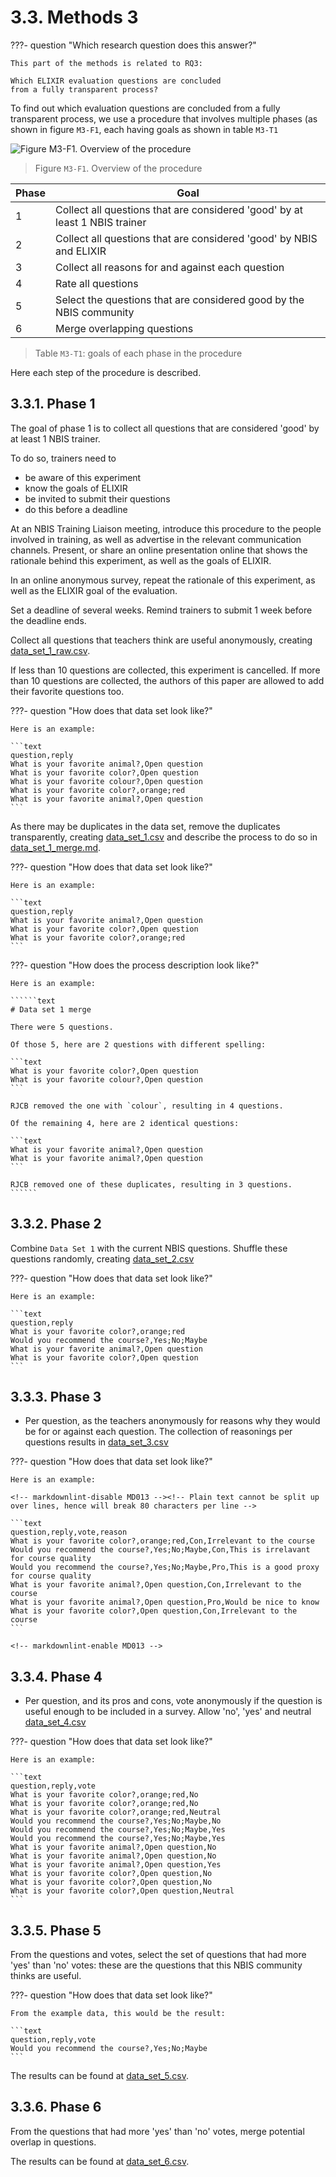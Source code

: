 # 3.3. Methods 3

???- question "Which research question does this answer?"

    This part of the methods is related to RQ3:

    Which ELIXIR evaluation questions are concluded
    from a fully transparent process?

To find out which evaluation questions are concluded
from a fully transparent process,
we use a procedure that involves multiple phases (as shown
in figure `M3-F1`, each having goals as shown
in table `M3-T1`

![Figure `M3-F1`. Overview of the procedure](methods_3_figure_1_wide.png)

> Figure `M3-F1`. Overview of the procedure

Phase|Goal
-----|----------------------------------------------------------------------
1    |Collect all questions that are considered 'good' by at least 1 NBIS trainer
2    |Collect all questions that are considered 'good' by NBIS and ELIXIR
3    |Collect all reasons for and against each question
4    |Rate all questions
5    |Select the questions that are considered good by the NBIS community
6    |Merge overlapping questions

> Table `M3-T1`: goals of each phase in the procedure

Here each step of the procedure is described.

## 3.3.1. Phase 1

The goal of phase 1 is to collect all questions that are considered
'good' by at least 1 NBIS trainer.

To do so, trainers need to

- be aware of this experiment
- know the goals of ELIXIR
- be invited to submit their questions
- do this before a deadline

At an NBIS Training Liaison meeting, introduce this procedure to the people
involved in training, as well as advertise in the relevant communication
channels. Present, or share an online presentation online that shows the
rationale behind this experiment, as well as the goals of ELIXIR.

In an online anonymous survey, repeat the rationale of this experiment,
as well as the ELIXIR goal of the evaluation.

Set a deadline of several weeks. Remind trainers to submit 1 week before
the deadline ends.

Collect all questions that teachers think are useful anonymously,
creating [data_set_1_raw.csv](data_set_1_raw.csv).

If less than 10 questions are collected, this experiment is cancelled.
If more than 10 questions are collected, the authors of this paper
are allowed to add their favorite questions too.

???- question "How does that data set look like?"

    Here is an example:

    ```text
    question,reply
    What is your favorite animal?,Open question
    What is your favorite color?,Open question
    What is your favorite colour?,Open question
    What is your favorite color?,orange;red
    What is your favorite animal?,Open question
    ```

As there may be duplicates in the data set,
remove the duplicates transparently,
creating [data_set_1.csv](data_set_1.csv)
and describe the process to do so in [data_set_1_merge.md](data_set_1_merge.md).

???- question "How does that data set look like?"

    Here is an example:

    ```text
    question,reply
    What is your favorite animal?,Open question
    What is your favorite color?,Open question
    What is your favorite color?,orange;red
    ```

???- question "How does the process description look like?"

    Here is an example:

    ``````text
    # Data set 1 merge

    There were 5 questions.

    Of those 5, here are 2 questions with different spelling:

    ```text
    What is your favorite color?,Open question
    What is your favorite colour?,Open question
    ```

    RJCB removed the one with `colour`, resulting in 4 questions.

    Of the remaining 4, here are 2 identical questions:

    ```text
    What is your favorite animal?,Open question
    What is your favorite animal?,Open question
    ```

    RJCB removed one of these duplicates, resulting in 3 questions.
    ``````

## 3.3.2. Phase 2

Combine `Data Set 1` with the current NBIS questions.
Shuffle these questions
randomly,
creating [data_set_2.csv](data_set_2.csv)

???- question "How does that data set look like?"

    Here is an example:

    ```text
    question,reply
    What is your favorite color?,orange;red
    Would you recommend the course?,Yes;No;Maybe
    What is your favorite animal?,Open question
    What is your favorite color?,Open question
    ```

## 3.3.3. Phase 3

- Per question, as the teachers anonymously for reasons why
  they would be for or against each question.
  The collection of reasonings per questions results in
  [data_set_3.csv](data_set_3.csv)

???- question "How does that data set look like?"

    Here is an example:

    <!-- markdownlint-disable MD013 --><!-- Plain text cannot be split up over lines, hence will break 80 characters per line -->

    ```text
    question,reply,vote,reason
    What is your favorite color?,orange;red,Con,Irrelevant to the course
    Would you recommend the course?,Yes;No;Maybe,Con,This is irrelavant for course quality
    Would you recommend the course?,Yes;No;Maybe,Pro,This is a good proxy for course quality
    What is your favorite animal?,Open question,Con,Irrelevant to the course
    What is your favorite animal?,Open question,Pro,Would be nice to know
    What is your favorite color?,Open question,Con,Irrelevant to the course
    ```

    <!-- markdownlint-enable MD013 -->

## 3.3.4. Phase 4

- Per question, and its pros and cons, vote anonymously if the question
  is useful enough to be included in a survey. Allow 'no', 'yes' and neutral
  [data_set_4.csv](data_set_4.csv)

???- question "How does that data set look like?"

    Here is an example:

    ```text
    question,reply,vote
    What is your favorite color?,orange;red,No
    What is your favorite color?,orange;red,No
    What is your favorite color?,orange;red,Neutral
    Would you recommend the course?,Yes;No;Maybe,No
    Would you recommend the course?,Yes;No;Maybe,Yes
    Would you recommend the course?,Yes;No;Maybe,Yes
    What is your favorite animal?,Open question,No
    What is your favorite animal?,Open question,No
    What is your favorite animal?,Open question,Yes
    What is your favorite color?,Open question,No
    What is your favorite color?,Open question,No
    What is your favorite color?,Open question,Neutral
    ```

## 3.3.5. Phase 5

From the questions and votes, select the set of questions
that had more 'yes' than 'no' votes:
these are the questions that this NBIS community thinks are useful.

???- question "How does that data set look like?"

    From the example data, this would be the result:

    ```text
    question,reply,vote
    Would you recommend the course?,Yes;No;Maybe
    ```

The results can be found at [data_set_5.csv](data_set_5.csv).

## 3.3.6. Phase 6

From the questions that had more 'yes' than 'no' votes,
merge potential overlap in questions.

The results can be found at [data_set_6.csv](data_set_6.csv).


